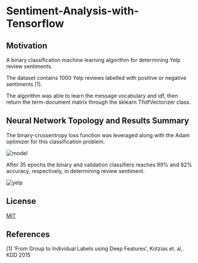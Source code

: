 # Sentiment-Analysis-with-Tensorflow

## Motivation
A binary classification machine learning algorithm for determining Yelp review sentiments.

The dataset contains 1000 Yelp reviews labelled with positive or negative sentiments [1].

The algorithm was able to learn the message vocabulary and idf, then return the term-document matrix through the sklearn TfidfVectorizer class. 

## Neural Network Topology and Results Summary

The binary-crossentropy loss function was leveraged along with the Adam optimizer for this classification problem.

![model](https://user-images.githubusercontent.com/48378196/96961401-4be81500-1550-11eb-9cd2-4e0f682c3b56.png)

After 35 epochs the binary and validation classifiers reaches 99% and 82% accuracy, respectively, in determining review sentiment. 

![yelp](https://user-images.githubusercontent.com/48378196/99531983-abbec800-29f7-11eb-8637-dcaa290263ac.png)

## License
[MIT](https://choosealicense.com/licenses/mit/) 

## References
[1] 'From Group to Individual Labels using Deep Features', Kotzias et. al,. KDD 2015
